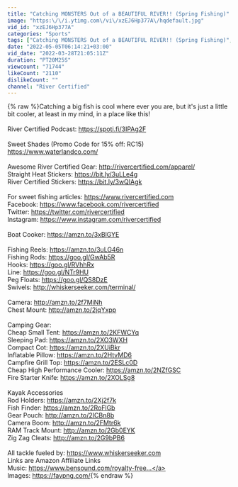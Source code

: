 ```yaml
---
title: "Catching MONSTERS Out of a BEAUTIFUL RIVER!! (Spring Fishing)"
image: "https:\/\/i.ytimg.com\/vi\/xzEJ6Hp377A\/hqdefault.jpg"
vid_id: "xzEJ6Hp377A"
categories: "Sports"
tags: ["Catching MONSTERS Out of a BEAUTIFUL RIVER!! (Spring Fishing)","Winter","spring"]
date: "2022-05-05T06:14:21+03:00"
vid_date: "2022-03-28T21:05:11Z"
duration: "PT20M25S"
viewcount: "71744"
likeCount: "2110"
dislikeCount: ""
channel: "River Certified"
---
```

{% raw %}Catching a big fish is cool where ever you are, but it's just a little bit cooler, at least in my mind, in a place like this!<br /><br />River Certified Podcast: <a rel="nofollow" target="blank" href="https://spoti.fi/3IPAg2F">https://spoti.fi/3IPAg2F</a><br /><br />Sweet Shades (Promo Code for 15% off: RC15) <br /><a rel="nofollow" target="blank" href="https://www.waterlandco.com/">https://www.waterlandco.com/</a><br /><br />Awesome River Certified Gear: <a rel="nofollow" target="blank" href="http://rivercertified.com/apparel/">http://rivercertified.com/apparel/</a><br />Straight Heat Stickers: <a rel="nofollow" target="blank" href="https://bit.ly/3uLLe4g">https://bit.ly/3uLLe4g</a><br />River Certified Stickers: <a rel="nofollow" target="blank" href="https://bit.ly/3wQIAgk">https://bit.ly/3wQIAgk</a> <br /><br />For sweet fishing articles: <a rel="nofollow" target="blank" href="https://www.rivercertified.com">https://www.rivercertified.com</a><br />Facebook: <a rel="nofollow" target="blank" href="https://www.facebook.com/rivercertified">https://www.facebook.com/rivercertified</a><br />Twitter: <a rel="nofollow" target="blank" href="https://twitter.com/rivercertified">https://twitter.com/rivercertified</a><br />Instagram: <a rel="nofollow" target="blank" href="https://www.instagram.com/rivercertified">https://www.instagram.com/rivercertified</a><br /><br />Boat Cooker: <a rel="nofollow" target="blank" href="https://amzn.to/3xBlGYE">https://amzn.to/3xBlGYE</a><br /> <br />Fishing Reels: <a rel="nofollow" target="blank" href="https://amzn.to/3uLG46n">https://amzn.to/3uLG46n</a><br />Fishing Rods: <a rel="nofollow" target="blank" href="https://goo.gl/GwAb5R">https://goo.gl/GwAb5R</a><br />Hooks: <a rel="nofollow" target="blank" href="https://goo.gl/RVhhRx">https://goo.gl/RVhhRx</a><br />Line: <a rel="nofollow" target="blank" href="https://goo.gl/NTr9HU">https://goo.gl/NTr9HU</a><br />Peg Floats: <a rel="nofollow" target="blank" href="https://goo.gl/QS8DzE">https://goo.gl/QS8DzE</a><br />Swivels: <a rel="nofollow" target="blank" href="http://whiskerseeker.com/terminal/">http://whiskerseeker.com/terminal/</a><br /> <br />Camera: <a rel="nofollow" target="blank" href="http://amzn.to/2f7MiNh">http://amzn.to/2f7MiNh</a><br />Chest Mount: <a rel="nofollow" target="blank" href="http://amzn.to/2jqYxpp">http://amzn.to/2jqYxpp</a><br /><br />Camping Gear: <br />Cheap Small Tent: <a rel="nofollow" target="blank" href="https://amzn.to/2KFWCYq">https://amzn.to/2KFWCYq</a><br />Sleeping Pad: <a rel="nofollow" target="blank" href="https://amzn.to/2XO3WXH">https://amzn.to/2XO3WXH</a><br />Compact Cot: <a rel="nofollow" target="blank" href="https://amzn.to/2XUiBkr">https://amzn.to/2XUiBkr</a><br />Inflatable Pillow: <a rel="nofollow" target="blank" href="https://amzn.to/2HtvMD6">https://amzn.to/2HtvMD6</a><br />Campfire Grill Top: <a rel="nofollow" target="blank" href="https://amzn.to/2ESLc0D">https://amzn.to/2ESLc0D</a><br />Cheap High Performance Cooler: <a rel="nofollow" target="blank" href="https://amzn.to/2NZfGSC">https://amzn.to/2NZfGSC</a><br />Fire Starter Knife: <a rel="nofollow" target="blank" href="https://amzn.to/2XOLSg8">https://amzn.to/2XOLSg8</a><br /><br />Kayak Accessories<br />Rod Holders: <a rel="nofollow" target="blank" href="https://amzn.to/2Xj2f7k">https://amzn.to/2Xj2f7k</a><br />Fish Finder: <a rel="nofollow" target="blank" href="https://amzn.to/2RoFlGb">https://amzn.to/2RoFlGb</a><br />Gear Pouch: <a rel="nofollow" target="blank" href="http://amzn.to/2ICBn8b">http://amzn.to/2ICBn8b</a><br />Camera Boom: <a rel="nofollow" target="blank" href="http://amzn.to/2FMtr6k">http://amzn.to/2FMtr6k</a><br />RAM Track Mount: <a rel="nofollow" target="blank" href="http://amzn.to/2Gb0EYK">http://amzn.to/2Gb0EYK</a><br />Zig Zag Cleats: <a rel="nofollow" target="blank" href="http://amzn.to/2G9bPB6">http://amzn.to/2G9bPB6</a><br /><br />All tackle fueled by: <a rel="nofollow" target="blank" href="https://www.whiskerseeker.com">https://www.whiskerseeker.com</a><br />Links are Amazon Affiliate Links<br />Music: <a rel="nofollow" target="blank" href="https://www.bensound.com/royalty-free...">https://www.bensound.com/royalty-free...</a><br />Images: <a rel="nofollow" target="blank" href="https://favpng.com/">https://favpng.com/</a>{% endraw %}
